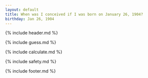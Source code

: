 ```yaml
---
layout: default
title: When was I conceived if I was born on January 26, 1904?
birthday: Jan 26, 1904
---
```


{% include header.md %}

{% include guess.md %}

{% include calculate.md %}

{% include safety.md %}

{% include footer.md %}




